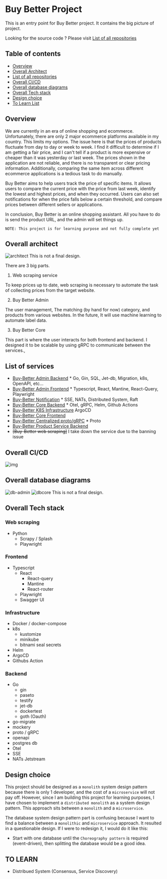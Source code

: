 # Buy Better Project

This is an entry point for Buy Better project. It contains the big picture of project.

Looking for the source code ? Please visit [List of all repositories](#list-of-services)

## Table of contents
- [Overview](#overview)
- [Overall Architect](#overall-architect)
- [List of all repositories](#list-of-services)
- [Overall CI/CD](#overall-cicd)
- [Overall database diagrams](#overall-database-diagrams)
- [Overall Tech stack](#overall-tech-stack)
- [Design choice](#design-choice)
- [To Learn List](#to-learn)

## Overview
We are currently in an era of online shopping and ecommerce. Unfortunately, there are only 2 major ecommerce platforms 
available in my country. This limits my options. The issue here is that the prices of products fluctuate from day to day 
or week to week. I find it difficult to determine if I am getting a fair price, and I can't tell if a product is more 
expensive or cheaper than it was yesterday or last week. The prices shown in the application are not reliable, 
and there is no transparent or clear pricing information. Additionally, comparing the same item across different 
ecommerce applications is a tedious task to do manually.

Buy Better aims to help users track the price of specific items. It allows users to compare the current price with 
the price from last week, identify the lowest and highest prices, and when they occurred. Users can also set 
notifications for when the price falls below a certain threshold, and compare prices between different sellers or 
applications.

In conclusion, Buy Better is an online shopping assistant. All you have to do is send the product URL, 
and the admin will set things up.

`NOTE: This project is for learning purpose and not fully complete yet`

## Overall architect
![architect](https://raw.githubusercontent.com/opplieam/buy-better/refs/heads/main/diagram.drawio.png)
This is not a final design.

There are 3 big parts.
1. Web scraping service 

To keep prices up to date, web scraping is necessary to automate the task of collecting prices from the target website.

2. Buy Better Admin 

The user management, The matching (by hand for now) category, and products from various websites. In the future, 
It will use machine learning to automate label data.

3. Buy Better Core

This part is where the user interacts for both frontend and backend. I designed it to be scalable by using 
gRPC to communicate between the services.,

## List of services
- [Buy-Better Admin Backend](https://github.com/opplieam/bb-admin-api) * Go, Gin, SQL, Jet-db, Migration, k8s, OpenAPI, etc...
- [Buy-Better Admin Frontend](https://github.com/opplieam/bb-admin-ui) * Typescript, React, Mantine, React-Query, Playwright
- [Buy-Better Notification](https://github.com/opplieam/bb-dist-noti) * SSE, NATs, Distributed System, Raft
- [Buy-Better Core Backend](https://github.com/opplieam/bb-core-api) * Otel, gRPC, Helm, Github Actions
- [Buy-Better K8S Infrastructure](https://github.com/opplieam/bb-k8s-infra) ArgoCD
- [Buy-Better Core Frontend](https://github.com/opplieam/bb-core-ui)
- [Buy-Better Centralized proto/gRPC](https://github.com/opplieam/bb-grpc) * Proto
- [Buy-Better Product Service Backend](https://github.com/opplieam/bb-product-server)
- ~~[Buy-Better web scraping]~~ I take down the service due to the banning issue

## Overall CI/CD
![img](https://github.com/opplieam/bb-k8s-infra/raw/main/k8s.drawio.png?raw=true)

## Overall database diagrams
![db-admin](https://github.com/opplieam/bb-admin-api/raw/main/Buy-Better-Admin.png?raw=true)
![dbcore](https://github.com/opplieam/bb-core-api/blob/main/Buy-Better-Core.png?raw=true)
This is not a final design.

## Overall Tech stack
### Web scraping
- Python
  * Scrapy / Splash
  * Playwright
### Frontend
- Typescript
  * React
    * React-query
    * Mantine
    * React-router
  * Playwright
  * Swagger UI
### Infrastructure
- Docker / docker-compose
- k8s
  * kustomize
  * minikube
  * bitnami seal secrets
- Helm
- ArgoCD
- Githubs Action
### Backend
- Go
  * gin
  * paseto
  * testify
  * jet-db
  * dockertest
  * goth (Oauth)
- go-migrate
- mockery
- proto / gRPC
- openapi
- postgres db
- Otel
- SSE
- NATs Jetstream

## Design choice
This project should be designed as a `monolith` system design pattern because there is only 1 developer, 
and the cost of a `microservice` will not pay off. However, since I am building this project for learning purposes, 
I have chosen to implement a `distributed monolith` as a system design pattern. 
This approach sits between a `monolith` and a `microservice`.

The database system design pattern part is confusing because I want to find a balance between a `monolithic` 
and `microservice` approach. It resulted in a questionable design. If I were to redesign it, I would do it like this:

* Start with one database until the `Choreography pattern` is required (event-driven), 
then splitting the database would be a good idea.

## TO LEARN
- Distribued System (Consensus, Service Discovery)
